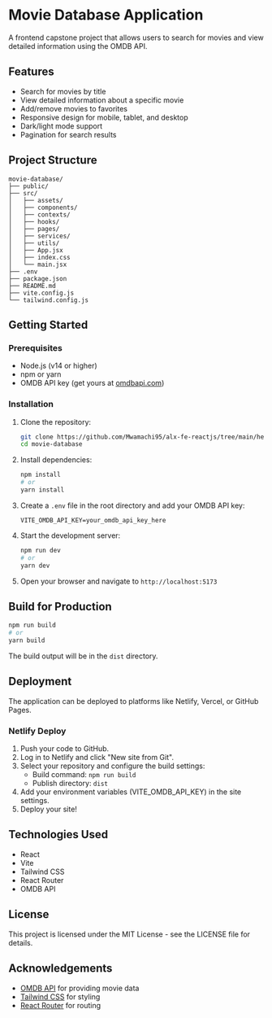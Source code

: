 # Movie Database Application

A frontend capstone project that allows users to search for movies and view detailed information using the OMDB API.

## Features

- Search for movies by title
- View detailed information about a specific movie
- Add/remove movies to favorites
- Responsive design for mobile, tablet, and desktop
- Dark/light mode support
- Pagination for search results

## Project Structure

```
movie-database/
├── public/
├── src/
│   ├── assets/
│   ├── components/
│   ├── contexts/
│   ├── hooks/
│   ├── pages/
│   ├── services/
│   ├── utils/
│   ├── App.jsx
│   ├── index.css
│   └── main.jsx
├── .env
├── package.json
├── README.md
├── vite.config.js
└── tailwind.config.js
```

## Getting Started

### Prerequisites

- Node.js (v14 or higher)
- npm or yarn
- OMDB API key (get yours at [omdbapi.com](https://www.omdbapi.com/apikey.aspx))

### Installation

1. Clone the repository:

   ```bash
   git clone https://github.com/Mwamachi95/alx-fe-reactjs/tree/main/heinz-movie-database-capstone
   cd movie-database
   ```

2. Install dependencies:

   ```bash
   npm install
   # or
   yarn install
   ```

3. Create a `.env` file in the root directory and add your OMDB API key:

   ```
   VITE_OMDB_API_KEY=your_omdb_api_key_here
   ```

4. Start the development server:

   ```bash
   npm run dev
   # or
   yarn dev
   ```

5. Open your browser and navigate to `http://localhost:5173`

## Build for Production

```bash
npm run build
# or
yarn build
```

The build output will be in the `dist` directory.

## Deployment

The application can be deployed to platforms like Netlify, Vercel, or GitHub Pages.

### Netlify Deploy

1. Push your code to GitHub.
2. Log in to Netlify and click "New site from Git".
3. Select your repository and configure the build settings:
   - Build command: `npm run build`
   - Publish directory: `dist`
4. Add your environment variables (VITE_OMDB_API_KEY) in the site settings.
5. Deploy your site!

## Technologies Used

- React
- Vite
- Tailwind CSS
- React Router
- OMDB API

## License

This project is licensed under the MIT License - see the LICENSE file for details.

## Acknowledgements

- [OMDB API](https://www.omdbapi.com/) for providing movie data
- [Tailwind CSS](https://tailwindcss.com/) for styling
- [React Router](https://reactrouter.com/) for routing

